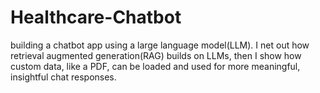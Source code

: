 # Healthcare-Chatbot
building a chatbot app using a large language model(LLM). I net out how retrieval augmented generation(RAG) builds on LLMs, then I show how custom data, like a PDF, can be loaded and used for more meaningful, insightful chat responses.
